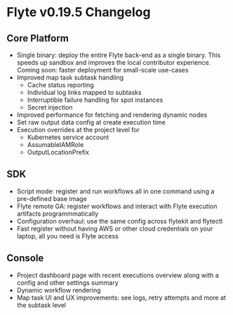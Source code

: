# Flyte v0.19.5 Changelog

## Core Platform
- Single binary: deploy the entire Flyte back-end as a single binary. This speeds up sandbox and improves the local contributor experience. Coming soon: faster deployment for small-scale use-cases
- Improved map task subtask handling
    - Cache status reporting
    - Individual log links mapped to subtasks
    - Interruptible failure handling for spot instances
    - Secret injection
- Improved performance for fetching and rendering dynamic nodes
- Set raw output data config at create execution time
- Execution overrides at the project level for
    - Kubernetes service account
    - AssumableIAMRole
    - OutputLocationPrefix


## SDK
- Script mode: register and run workflows all in one command using a pre-defined base image
- Flyte remote GA: register workflows and interact with Flyte execution artifacts programmmatically
- Configuration overhaul: use the same config across flytekit and flytectl
- Fast register without having AWS or other cloud credentials on your laptop, all you need is Flyte access

## Console
- Project dashboard page with recent executions overview along with a config and other settings summary
- Dynamic workflow rendering
- Map task UI and UX improvements: see logs, retry attempts and more at the subtask level

